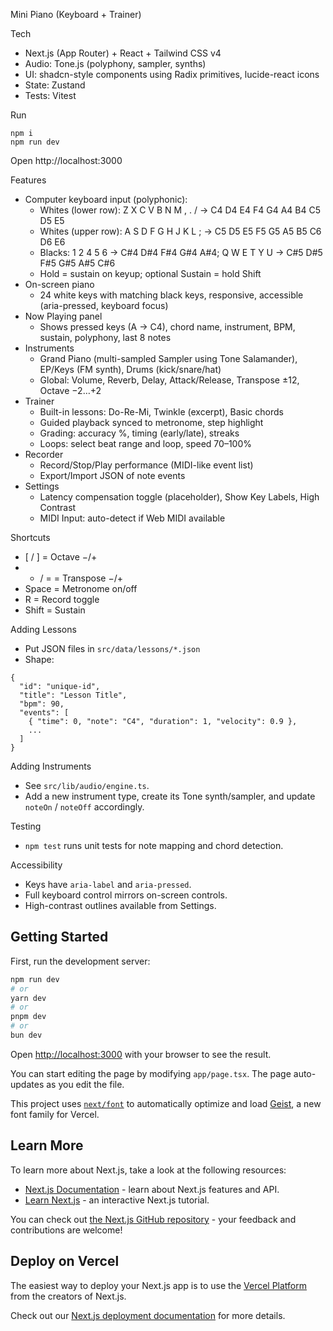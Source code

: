 Mini Piano (Keyboard + Trainer)

Tech
- Next.js (App Router) + React + Tailwind CSS v4
- Audio: Tone.js (polyphony, sampler, synths)
- UI: shadcn-style components using Radix primitives, lucide-react icons
- State: Zustand
- Tests: Vitest

Run
```
npm i
npm run dev
```
Open http://localhost:3000

Features
- Computer keyboard input (polyphonic):
  - Whites (lower row): Z X C V B N M , . / → C4 D4 E4 F4 G4 A4 B4 C5 D5 E5
  - Whites (upper row): A S D F G H J K L ; → C5 D5 E5 F5 G5 A5 B5 C6 D6 E6
  - Blacks: 1 2 4 5 6 → C#4 D#4 F#4 G#4 A#4; Q W E T Y U → C#5 D#5 F#5 G#5 A#5 C#6
  - Hold = sustain on keyup; optional Sustain = hold Shift
- On-screen piano
  - 24 white keys with matching black keys, responsive, accessible (aria-pressed, keyboard focus)
- Now Playing panel
  - Shows pressed keys (A → C4), chord name, instrument, BPM, sustain, polyphony, last 8 notes
- Instruments
  - Grand Piano (multi-sampled Sampler using Tone Salamander), EP/Keys (FM synth), Drums (kick/snare/hat)
  - Global: Volume, Reverb, Delay, Attack/Release, Transpose ±12, Octave −2…+2
- Trainer
  - Built-in lessons: Do-Re-Mi, Twinkle (excerpt), Basic chords
  - Guided playback synced to metronome, step highlight
  - Grading: accuracy %, timing (early/late), streaks
  - Loops: select beat range and loop, speed 70–100%
- Recorder
  - Record/Stop/Play performance (MIDI-like event list)
  - Export/Import JSON of note events
- Settings
  - Latency compensation toggle (placeholder), Show Key Labels, High Contrast
  - MIDI Input: auto-detect if Web MIDI available

Shortcuts
- [ / ] = Octave −/+
- - / = = Transpose −/+
- Space = Metronome on/off
- R = Record toggle
- Shift = Sustain

Adding Lessons
- Put JSON files in `src/data/lessons/*.json`
- Shape:
```
{
  "id": "unique-id",
  "title": "Lesson Title",
  "bpm": 90,
  "events": [
    { "time": 0, "note": "C4", "duration": 1, "velocity": 0.9 },
    ...
  ]
}
```

Adding Instruments
- See `src/lib/audio/engine.ts`.
- Add a new instrument type, create its Tone synth/sampler, and update `noteOn` / `noteOff` accordingly.

Testing
- `npm test` runs unit tests for note mapping and chord detection.

Accessibility
- Keys have `aria-label` and `aria-pressed`.
- Full keyboard control mirrors on-screen controls.
- High-contrast outlines available from Settings.

## Getting Started

First, run the development server:

```bash
npm run dev
# or
yarn dev
# or
pnpm dev
# or
bun dev
```

Open [http://localhost:3000](http://localhost:3000) with your browser to see the result.

You can start editing the page by modifying `app/page.tsx`. The page auto-updates as you edit the file.

This project uses [`next/font`](https://nextjs.org/docs/app/building-your-application/optimizing/fonts) to automatically optimize and load [Geist](https://vercel.com/font), a new font family for Vercel.

## Learn More

To learn more about Next.js, take a look at the following resources:

- [Next.js Documentation](https://nextjs.org/docs) - learn about Next.js features and API.
- [Learn Next.js](https://nextjs.org/learn) - an interactive Next.js tutorial.

You can check out [the Next.js GitHub repository](https://github.com/vercel/next.js) - your feedback and contributions are welcome!

## Deploy on Vercel

The easiest way to deploy your Next.js app is to use the [Vercel Platform](https://vercel.com/new?utm_medium=default-template&filter=next.js&utm_source=create-next-app&utm_campaign=create-next-app-readme) from the creators of Next.js.

Check out our [Next.js deployment documentation](https://nextjs.org/docs/app/building-your-application/deploying) for more details.

